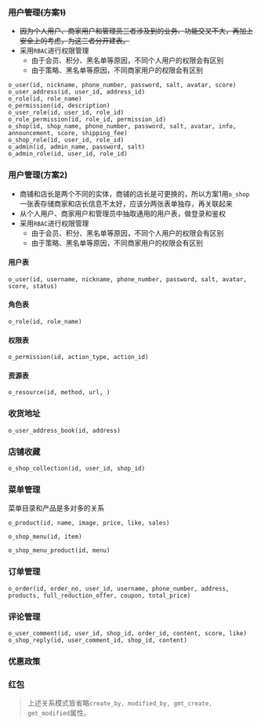 ### ~~用户管理(方案1)~~
- ~~因为个人用户、商家用户和管理员三者涉及到的业务、功能交叉不大，再加上安全上的考虑，为这三者分开建表。~~
- 采用`RBAC`进行权限管理
	- 由于会员、积分、黑名单等原因，不同个人用户的权限会有区别
	- 由于策略、黑名单等原因，不同商家用户的权限会有区别
```
o_user(id, nickname, phone_number, password, salt, avatar, score)
o_user_address(id, user_id, address_id)
o_role(id, role_name)
o_permission(id, description)
o_user_role(id, user_id, role_id)
o_role_permission(id, role_id, permission_id)
o_shop(id, shop_name, phone_number, password, salt, avatar, info, announcement, score, shipping_fee)
o_shop_role(id, user_id, role_id)
o_admin(id, admin_name, password, salt)
o_admin_role(id, user_id, role_id)
```
### 用户管理(方案2)
- 商铺和店长是两个不同的实体，商铺的店长是可更换的，所以方案1用`o_shop`一张表存储商家和店长信息不太好，应该分两张表单独存，再关联起来
- 从个人用户、商家用户和管理员中抽取通用的用户表，做登录和鉴权
- 采用`RBAC`进行权限管理
	- 由于会员、积分、黑名单等原因，不同个人用户的权限会有区别
	- 由于策略、黑名单等原因，不同商家用户的权限会有区别
#### 用户表
```
o_user(id, username, nickname, phone_number, password, salt, avatar, score, status)
```
#### 角色表
```
o_role(id, role_name)
```
#### 权限表
```
o_permission(id, action_type, action_id)
```
#### 资源表
```
o_resource(id, method, url, )
```

### 收货地址
```
o_user_address_book(id, address)
```


### 店铺收藏
```
o_shop_collection(id, user_id, shop_id)
```

### 菜单管理
菜单目录和产品是多对多的关系
```
o_product(id, name, image, price, like, sales)
```
```
o_shop_menu(id, item)
```
```
o_shop_menu_product(id, menu)
```
### 订单管理

```
o_order(id, order_no, user_id, username, phone_number, address, products, full_reduction_offer, coupon, total_price)
```

### 评论管理
```
o_user_comment(id, user_id, shop_id, order_id, content, score, like)
o_shop_reply(id, user_comment_id, shop_id, content)
```
### 优惠政策
### 红包

> 上述关系模式皆省略`create_by, modified_by, gmt_create, gmt_modified`属性。

<!--stackedit_data:
eyJoaXN0b3J5IjpbMTE4NjAwNTIxNCwxNjg4MTc1ODU5LC0yMD
AzMTY2NjI5LC01NTg5OTY3MDcsMTA5NzgxODQzNSwyMDE5ODIz
MTMsLTE3NzQ0MDM3MzQsMTg3ODY3NTU3NCwtMTgzODA0MjUwNi
wtMTY2MjEyODQyMSwtMzA1NjUxNjAyLC0xODQ5NzM3MzIsMTMz
MjU3MTAzLC00OTE3ODI0MzYsMTA1NzU1MTk4OSwxMjI4NTUwOD
Q0LC0xMTIxOTM3NDk5LDE5NDQ1MDg3NDYsLTg0MDg0NTIwOCwt
OTUzNzg5ODQxXX0=
-->